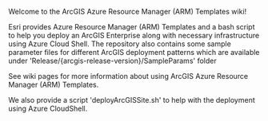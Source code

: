Welcome to the ArcGIS Azure Resource Manager (ARM) Templates wiki!


Esri provides Azure Resource Manager (ARM) Templates and a bash script to help you deploy an ArcGIS Enterprise along with necessary infrastructure using Azure Cloud Shell. The repository also contains some sample parameter files for different ArcGIS deployment patterns which are available under 'Release/{arcgis-release-version}/SampleParams' folder

See wiki pages for more information about using ArcGIS Azure Resource Manager (ARM) Templates.

We also provide a script 'deployArcGISSite.sh' to help with the deployment using Azure CloudShell.
